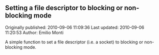 ## Setting a file descriptor to blocking or non-blocking mode

Originally published: 2010-09-06 11:09:36
Last updated: 2010-09-06 11:20:53
Author: Emilio Monti

A simple function to set a file descriptor (i.e. a socket) to blocking or non-blocking mode.